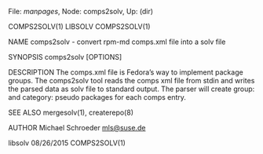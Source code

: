 File: *manpages*,  Node: comps2solv,  Up: (dir)

COMPS2SOLV(1)                       LIBSOLV                      COMPS2SOLV(1)



NAME
       comps2solv - convert rpm-md comps.xml file into a solv file

SYNOPSIS
       comps2solv [OPTIONS]

DESCRIPTION
       The comps.xml file is Fedora’s way to implement package groups. The
       comps2solv tool reads the comps xml file from stdin and writes the
       parsed data as solv file to standard output. The parser will create
       group: and category: pseudo packages for each comps entry.

SEE ALSO
       mergesolv(1), createrepo(8)

AUTHOR
       Michael Schroeder <mls@suse.de>



libsolv                           08/26/2015                     COMPS2SOLV(1)
